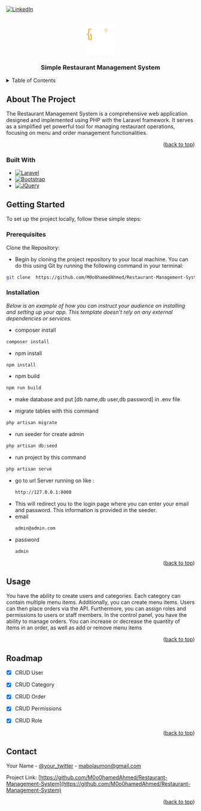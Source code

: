 <!-- Improved compatibility of back to top link: See: https://github.com/othneildrew/Best-README-Template/pull/73 -->
<a name="readme-top"></a>
<!--
*** Thanks for checking out the Best-README-Template. If you have a suggestion
*** that would make this better, please fork the repo and create a pull request
*** or simply open an issue with the tag "enhancement".
*** Don't forget to give the project a star!
*** Thanks again! Now go create something AMAZING! :D
-->



<!-- PROJECT SHIELDS -->
<!--
*** I'm using markdown "reference style" links for readability.
*** Reference links are enclosed in brackets [ ] instead of parentheses ( ).
*** See the bottom of this document for the declaration of the reference variables
*** for contributors-url, forks-url, etc. This is an optional, concise syntax you may use.
*** https://www.markdownguide.org/basic-syntax/#reference-style-links
-->

[![LinkedIn][linkedin-shield]][linkedin-url]



<!-- PROJECT LOGO -->
<br />
<div align="center">
  <a href="https://github.com/othneildrew/Best-README-Template">
    <img src="logo.png" alt="Logo" width="80" height="80">
  </a>

  <h3 align="center">Simple Restaurant Management System</h3>

  <p align="center">
<!--     Simple Restaurant Management System! -->
  
  </p>
</div>



<!-- TABLE OF CONTENTS -->
<details>
  <summary>Table of Contents</summary>
  <ol>
    <li>
      <a href="#about-the-project">About The Project</a>
      <ul>
        <li><a href="#built-with">Built With</a></li>
      </ul>
    </li>
    <li>
      <a href="#getting-started">Getting Started</a>
      <ul>
        <li><a href="#prerequisites">Prerequisites</a></li>
        <li><a href="#installation">Installation</a></li>
      </ul>
    </li>
    <li><a href="#usage">Usage</a></li>
    <li><a href="#roadmap">Roadmap</a></li>

  </ol>
</details>



<!-- ABOUT THE PROJECT -->
## About The Project



The Restaurant Management System is a comprehensive web application designed and implemented using PHP with the Laravel framework. It serves as a simplified yet powerful tool for managing restaurant operations, focusing on menu and order management functionalities.

<p align="right">(<a href="#readme-top">back to top</a>)</p>



### Built With



* [![Laravel][Laravel.com]][Laravel-url]
* [![Bootstrap][Bootstrap.com]][Bootstrap-url]
* [![JQuery][JQuery.com]][JQuery-url]





<!-- GETTING STARTED -->
## Getting Started

To set up the project locally, follow these simple steps:


### Prerequisites

Clone the Repository:

* Begin by cloning the project repository to your local machine. You can do this using Git by running the following command in your terminal:

```sh
git clone  https://github.com/M0o0hamedAhmed/Restaurant-Management-System.git
```

### Installation

_Below is an example of how you can instruct your audience on installing and setting up your app. This template doesn't rely on any external dependencies or services._

* composer install
 ```sh
composer install
```
* npm install 
```sh
npm install
```
* npm build
```sh
npm run build
```

* make database and put [db name,db user,db password] in .env file
  
* migrate tables with this command
```sh
php artisan migrate
```
* run seeder for create admin
```sh
php artisan db:seed
```

* run project by this command
```sh
php artisan serve
```

* go to url  Server running on like :
  ```sh
  http://127.0.0.1:8000
  ```
* This will redirect you to the login page where you can enter your email and password. This information is provided in the seeder.
* email
   ```sh
   admin@admin.com
   ```
* password
  ```sh
  admin
  ```

<p align="right">(<a href="#readme-top">back to top</a>)</p>



<!-- USAGE EXAMPLES -->
## Usage

You have the ability to create users and categories. Each category can contain multiple menu items. Additionally, you can create menu items. Users can then place orders via the API. Furthermore, you can assign roles and permissions to users or staff members. In the control panel, you have the ability to manage orders. You can increase or decrease the quantity of items in an order, as well as add or remove menu items

<p align="right">(<a href="#readme-top">back to top</a>)</p>



<!-- ROADMAP -->
## Roadmap

- [x] CRUD User
- [x] CRUD Category
- [x] CRUD Order
- [x] CRUD Permissions
- [x] CRUD Role



<p align="right">(<a href="#readme-top">back to top</a>)</p>







<!-- CONTACT -->
## Contact

Your Name - [@your_twitter](https://twitter.com/M0ohamedAhmed) - mabolaumon@gmail.com

Project Link: [https://github.com/M0o0hamedAhmed/Restaurant-Management-System](https://github.com/M0o0hamedAhmed/Restaurant-Management-System)

<p align="right">(<a href="#readme-top">back to top</a>)</p>








<!-- MARKDOWN LINKS & IMAGES -->
<!-- https://www.markdownguide.org/basic-syntax/#reference-style-links -->
[contributors-shield]: https://img.shields.io/github/contributors/othneildrew/Best-README-Template.svg?style=for-the-badge
[contributors-url]: https://github.com/othneildrew/Best-README-Template/graphs/contributors
[forks-shield]: https://img.shields.io/github/forks/othneildrew/Best-README-Template.svg?style=for-the-badge
[forks-url]: https://github.com/othneildrew/Best-README-Template/network/members
[stars-shield]: https://img.shields.io/github/stars/othneildrew/Best-README-Template.svg?style=for-the-badge
[stars-url]: https://github.com/othneildrew/Best-README-Template/stargazers
[issues-shield]: https://img.shields.io/github/issues/othneildrew/Best-README-Template.svg?style=for-the-badge
[issues-url]: https://github.com/othneildrew/Best-README-Template/issues
[license-shield]: https://img.shields.io/github/license/othneildrew/Best-README-Template.svg?style=for-the-badge
[license-url]: https://github.com/othneildrew/Best-README-Template/blob/master/LICENSE.txt
[linkedin-shield]: https://img.shields.io/badge/-LinkedIn-black.svg?style=for-the-badge&logo=linkedin&colorB=555
[linkedin-url]: https://www.linkedin.com/in/mohamed-ahmed-a91a20165/
[product-screenshot]: images/screenshot.png
[Next.js]: https://img.shields.io/badge/next.js-000000?style=for-the-badge&logo=nextdotjs&logoColor=white
[Next-url]: https://nextjs.org/
[React.js]: https://img.shields.io/badge/React-20232A?style=for-the-badge&logo=react&logoColor=61DAFB
[React-url]: https://reactjs.org/
[Vue.js]: https://img.shields.io/badge/Vue.js-35495E?style=for-the-badge&logo=vuedotjs&logoColor=4FC08D
[Vue-url]: https://vuejs.org/
[Angular.io]: https://img.shields.io/badge/Angular-DD0031?style=for-the-badge&logo=angular&logoColor=white
[Angular-url]: https://angular.io/
[Svelte.dev]: https://img.shields.io/badge/Svelte-4A4A55?style=for-the-badge&logo=svelte&logoColor=FF3E00
[Svelte-url]: https://svelte.dev/
[Laravel.com]: https://img.shields.io/badge/Laravel-FF2D20?style=for-the-badge&logo=laravel&logoColor=white
[Laravel-url]: https://laravel.com
[Bootstrap.com]: https://img.shields.io/badge/Bootstrap-563D7C?style=for-the-badge&logo=bootstrap&logoColor=white
[Bootstrap-url]: https://getbootstrap.com
[JQuery.com]: https://img.shields.io/badge/jQuery-0769AD?style=for-the-badge&logo=jquery&logoColor=white
[JQuery-url]: https://jquery.com 
[Select2-url]:https://select2.org/
